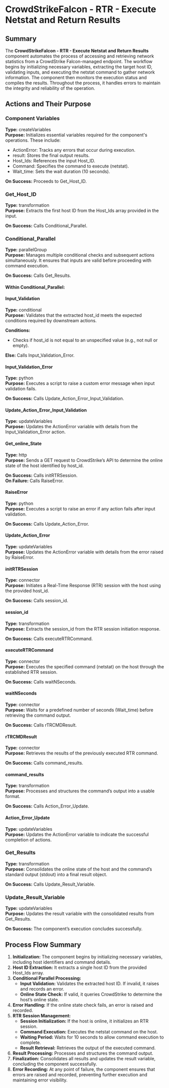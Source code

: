 # CrowdStrikeFalcon - RTR - Execute Netstat and Return Results

## Summary

The **CrowdStrikeFalcon - RTR - Execute Netstat and Return Results** component automates the process of accessing and retrieving network statistics from a CrowdStrike Falcon-managed endpoint. The workflow begins by initializing necessary variables, extracting the target host ID, validating inputs, and executing the netstat command to gather network information. The component then monitors the execution status and compiles the results. Throughout the process, it handles errors to maintain the integrity and reliability of the operation.

## Actions and Their Purpose

### Component Variables
**Type:** createVariables  
**Purpose:** Initializes essential variables required for the component's operations. These include:
- ActionError: Tracks any errors that occur during execution.
- result: Stores the final output results.
- Host_Ids: References the input Host_ID.
- Command: Specifies the command to execute (netstat).
- Wait_time: Sets the wait duration (10 seconds).

**On Success:** Proceeds to Get_Host_ID.

### Get_Host_ID
**Type:** transformation  
**Purpose:** Extracts the first host ID from the Host_Ids array provided in the input.

**On Success:** Calls Conditional_Parallel.

### Conditional_Parallel
**Type:** parallelGroup  
**Purpose:** Manages multiple conditional checks and subsequent actions simultaneously. It ensures that inputs are valid before proceeding with command execution.

**On Success:** Calls Get_Results.

#### Within Conditional_Parallel:

#### Input_Validation
**Type:** conditional  
**Purpose:** Validates that the extracted host_id meets the expected conditions required by downstream actions.

**Conditions:** 
- Checks if host_id is not equal to an unspecified value (e.g., not null or empty).

**Else:** Calls Input_Validation_Error.

#### Input_Validation_Error
**Type:** python  
**Purpose:** Executes a script to raise a custom error message when input validation fails.

**On Success:** Calls Update_Action_Error_Input_Validation.

#### Update_Action_Error_Input_Validation
**Type:** updateVariables  
**Purpose:** Updates the ActionError variable with details from the Input_Validation_Error action.

#### Get_online_State
**Type:** http  
**Purpose:** Sends a GET request to CrowdStrike’s API to determine the online state of the host identified by host_id.

**On Success:** Calls initRTRSession.  
**On Failure:** Calls RaiseError.

#### RaiseError
**Type:** python  
**Purpose:** Executes a script to raise an error if any action fails after input validation.

**On Success:** Calls Update_Action_Error.

#### Update_Action_Error
**Type:** updateVariables  
**Purpose:** Updates the ActionError variable with details from the error raised by RaiseError.

#### initRTRSession
**Type:** connector  
**Purpose:** Initiates a Real-Time Response (RTR) session with the host using the provided host_id.

**On Success:** Calls session_id.

#### session_id
**Type:** transformation  
**Purpose:** Extracts the session_id from the RTR session initiation response.

**On Success:** Calls executeRTRCommand.

#### executeRTRCommand
**Type:** connector  
**Purpose:** Executes the specified command (netstat) on the host through the established RTR session.

**On Success:** Calls waitNSeconds.

#### waitNSeconds
**Type:** connector  
**Purpose:** Waits for a predefined number of seconds (Wait_time) before retrieving the command output.

**On Success:** Calls rTRCMDResult.

#### rTRCMDResult
**Type:** connector  
**Purpose:** Retrieves the results of the previously executed RTR command.

**On Success:** Calls command_results.

#### command_results
**Type:** transformation  
**Purpose:** Processes and structures the command’s output into a usable format.

**On Success:** Calls Action_Error_Update.

#### Action_Error_Update
**Type:** updateVariables  
**Purpose:** Updates the ActionError variable to indicate the successful completion of actions.

### Get_Results
**Type:** transformation  
**Purpose:** Consolidates the online state of the host and the command’s standard output (stdout) into a final result object.

**On Success:** Calls Update_Result_Variable.

### Update_Result_Variable
**Type:** updateVariables  
**Purpose:** Updates the result variable with the consolidated results from Get_Results.

**On Success:** The component’s execution concludes successfully.

## Process Flow Summary

1. **Initialization:** The component begins by initializing necessary variables, including host identifiers and command details.
2. **Host ID Extraction:** It extracts a single host ID from the provided Host_Ids array.
3. **Conditional Parallel Processing:** 
   - **Input Validation:** Validates the extracted host ID. If invalid, it raises and records an error.
   - **Online State Check:** If valid, it queries CrowdStrike to determine the host’s online state.
4. **Error Handling:** If the online state check fails, an error is raised and recorded.
5. **RTR Session Management:** 
   - **Session Initialization:** If the host is online, it initializes an RTR session.
   - **Command Execution:** Executes the netstat command on the host.
   - **Waiting Period:** Waits for 10 seconds to allow command execution to complete.
   - **Result Retrieval:** Retrieves the output of the executed command.
6. **Result Processing:** Processes and structures the command output.
7. **Finalization:** Consolidates all results and updates the result variable, concluding the component successfully.
8. **Error Recording:** At any point of failure, the component ensures that errors are raised and recorded, preventing further execution and maintaining error visibility.